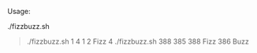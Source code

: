 Usage:

./fizzbuzz.sh <int> <int>

> ./fizzbuzz.sh 1 4
  1
  2
  Fizz
  4
> ./fizzbuzz.sh 388 385
  388
  Fizz
  386
  Buzz
